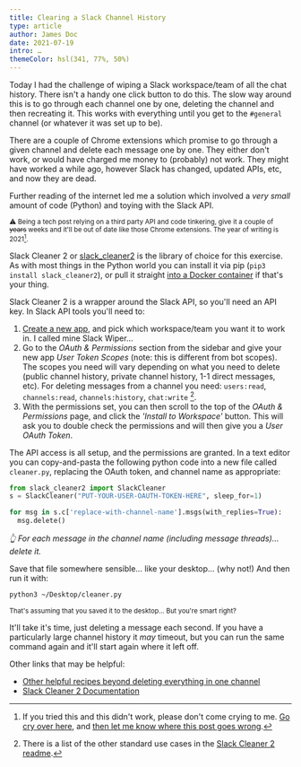 ```yaml
---
title: Clearing a Slack Channel History
type: article
author: James Doc
date: 2021-07-19
intro: …
themeColor: hsl(341, 77%, 50%)
---
```


Today I had the challenge of wiping a Slack workspace/team of all the chat history. There isn't a handy one click button to do this. The slow way around this is to go through each channel one by one, deleting the channel and then recreating it. This works with everything until you get to the `#general` channel (or whatever it was set up to be).

There are a couple of Chrome extensions which promise to go through a given channel and delete each message one by one. They either don't work, or would have charged me money to (probably) not work. They might have worked a while ago, however Slack has changed, updated APIs, etc, and now they are dead.

Further reading of the internet led me a solution which involved a _very small_ amount of code (Python) and toying with the Slack API.

<small>⚠️ Being a tech post relying on a third party API and code tinkering, give it a couple of ~~years~~ weeks and it'll be out of date like those Chrome extensions. The year of writing is 2021[^1].</small>

Slack Cleaner 2 or [slack_cleaner2](https://github.com/sgratzl/slack_cleaner2) is the library of choice for this exercise. As with most things in the Python world you can install it via pip (`pip3 install slack_cleaner2`), or pull it straight [into a Docker container](https://github.com/sgratzl/slack_cleaner2#docker) if that's your thing.

Slack Cleaner 2 is a wrapper around the Slack API, so you'll need an API key. In Slack API tools you'll need to:

1. [Create a new app](https://api.slack.com/apps?new_app=1), and pick which workspace/team you want it to work in. I called mine Slack Wiper…
2. Go to the _OAuth & Permissions_ section from the sidebar and give your new app _User Token Scopes_ (note: this is different from bot scopes). The scopes you need will vary depending on what you need to delete (public channel history, private channel history, 1-1 direct messages, etc). For deleting messages from a channel you need: `users:read`, `channels:read`, `channels:history`, `chat:write` [^2].
3. With the permissions set, you can then scroll to the top of the _OAuth & Permissions_ page, and click the _'Install to Workspace'_ button. This will ask you to double check the permissions and will then give you a _User OAuth Token_.

The API access is all setup, and the permissions are granted. In a text editor you can copy-and-pasta the following python code into a new file called `cleaner.py`, replacing the OAuth token, and channel name as appropriate:

```python
from slack_cleaner2 import SlackCleaner
s = SlackCleaner("PUT-YOUR-USER-OAUTH-TOKEN-HERE", sleep_for=1)

for msg in s.c['replace-with-channel-name'].msgs(with_replies=True):
  msg.delete()
```

_👆 For each message in the channel name (including message threads)… delete it._

Save that file somewhere sensible… like your desktop… (why not!) And then run it with:

```bash
python3 ~/Desktop/cleaner.py
```

<small>That's assuming that you saved it to the desktop… But you're smart right?</small>

It'll take it's time, just deleting a message each second. If you have a particularly large channel history it _may_ timeout, but you can run the same command again and it'll start again where it left off.

Other links that may be helpful:

- [Other helpful recipes beyond deleting everything in one channel](https://github.com/sgratzl/slack-cleaner/issues/79)
- [Slack Cleaner 2 Documentation](https://slack-cleaner2.readthedocs.io/en/latest/)

[^1]: If you tried this and this didn't work, please don't come crying to me. [Go cry over here](https://github.com/sgratzl/slack_cleaner2), and [then let me know where this post goes wrong](https://github.com/jamesdoc/jamesdoc.com/issues).
[^2]: There is a list of the other standard use cases in the [Slack Cleaner 2 readme](https://github.com/sgratzl/slack_cleaner2#user-token-scopes-by-use-case).
